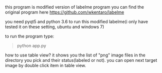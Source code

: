this program is modified version of labelme program 
you can find the original program here <https://github.com/wkentaro/labelme>

you need pyqt5 and python 3.6 to run this modified labelme(i only have tested it on these setting, ubuntu and windows 7)

to run the program type:
>python app.py

how to use table view?
it shows you the list of "png" image files in the directory you pick and their status(labeled or not). you can open next target image by double click item in table view.




